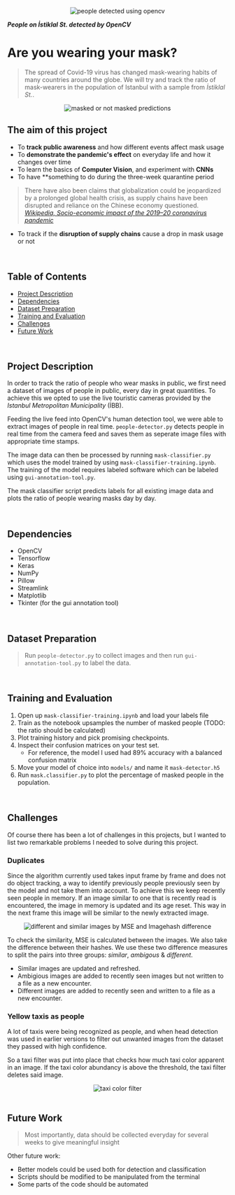<div style="text-align:center"><img src="https://github.com/cemreefe/are-you-wearing-your-mask/blob/master/media/collage/collage4.jpg?raw=true" alt="people detected using opencv"/></div>

***People on İstiklal St. detected by OpenCV***

# Are you wearing your mask?

> The spread of Covid-19 virus has changed mask-wearing habits of many countries around the globe. We will try and track the ratio of mask-wearers in the population of Istanbul with a sample from _İstiklal St._.

<div style="text-align:center"><img src="https://github.com/cemreefe/are-you-wearing-your-mask/blob/master/media/predictions/predictions.png?raw=true" alt="masked or not masked predictions"/></div>

## The aim of this project

  - To **track public awareness** and how different events affect mask usage
  - To **demonstrate the pandemic's effect** on everyday life and how it changes over time
  - To learn the basics of **Computer Vision**, and experiment with **CNNs**
  - To have **something to do during the three-week quarantine period
  
> There have also been claims that globalization could be jeopardized by a prolonged global health crisis, as supply chains have been disrupted and reliance on the Chinese economy questioned. 
[_Wikipedia, Socio-economic impact of the 2019–20 coronavirus pandemic_](https://en.wikipedia.org/wiki/Socio-economic_impact_of_the_2019%E2%80%9320_coronavirus_pandemic)

- To track if the **disruption of supply chains** cause a drop in mask usage or not
<br>



## Table of Contents

- [Project Description](#project)
- [Dependencies](#dependencies)
- [Dataset Preparation](#dataset-preparation)
- [Training and Evaluation](#training-and-evaluation)
- [Challenges](#challenges)
- [Future Work](#future-work)


<br>

## Project Description


In order to track the ratio of people who wear masks in public, we first need a dataset of images of people in public, every day in great quantities. To achieve this we opted to use the live touristic cameras provided by the _Istanbul Metropolitan Municipality_ (İBB). 

Feeding the live feed into OpenCV's human detection tool, we were able to extract images of people in real time. `people-detector.py` detects people in real time from the camera feed and saves them as seperate image files with appropriate time stamps.

The image data can then be processed by running `mask-classifier.py` which uses the model trained by using `mask-classifier-training.ipynb`. The training of the model requires labeled software which can be labeled using `gui-annotation-tool.py`. 

The mask classifier script predicts labels for all existing image data and plots the ratio of people wearing masks day by day.

<br>

## Dependencies

- OpenCV
- Tensorflow
- Keras
- NumPy
- Pillow
- Streamlink
- Matplotlib
- Tkinter (for the gui annotation tool)

<br>

## Dataset Preparation


> Run `people-detector.py` to collect images and then run `gui-annotation-tool.py` to label the data. 

<br>

## Training and Evaluation

1. Open up `mask-classifier-training.ipynb` and load your labels file
2. Train as the notebook upsamples the number of masked people (TODO: the ratio should be calculated)
3. Plot training history and pick promising checkpoints.
4. Inspect their confusion matrices on your test set.
    * For reference, the model I used had 89% accuracy with a balanced confusion matrix
5. Move your model of choice into `models/` and name it `mask-detector.h5`
6. Run `mask.classifier.py` to plot the percentage of masked people in the population.

<br>

## Challenges

Of course there has been a lot of challenges in this projects, but I wanted to list two remarkable problems I needed to solve during this project.

### Duplicates

Since the algorithm currently used takes input frame by frame and does not do object tracking, a way to identify previously people previously seen by the model and not take them into account. To achieve this we keep recently seen people in memory. If an image similar to one that is recently read is encountered, the image in memory is updated and its age reset. This way in the next frame this image will be similar to the newly extracted image.

<div style="text-align:center"><img src="https://github.com/cemreefe/are-you-wearing-your-mask/blob/master/media/similarity/similarity.png?raw=true" alt="different and similar images by MSE and Imagehash difference"/></div>

To check the similarity, MSE is calculated between the images. We also take the difference between their hashes. We use these two difference measures to split the pairs into three groups: _similar_, _ambigous_ & _different_.

- Similar images are updated and refreshed.
- Ambigious images are added to recently seen images but not written to a file as a new encounter.
- Different images are added to recently seen and written to a file as a new encounter.

### Yellow taxis as people

A lot of taxis were being recognized as people, and when head detection was used in earlier versions to filter out unwanted images from the dataset they passed with high confidence.

So a taxi filter was put into place that checks how much taxi color apparent in an image. If the taxi color abundancy is above the threshold, the taxi filter deletes said image.

<div style="text-align:center"><img src="https://github.com/cemreefe/are-you-wearing-your-mask/blob/master/media/taxiscore.png?raw=true" alt="taxi color filter"/></div>

<br>

## Future Work

> Most importantly, data should be collected everyday for several weeks to give  meaningful insight

Other future work:

* Better models could be used both for detection and classification
* Scripts should be modified to be manipulated from the terminal
* Some parts of the code should be automated

